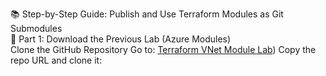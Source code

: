 📚 Step-by-Step Guide: Publish and Use Terraform Modules as Git Submodules  
🔁 Part 1: Download the Previous Lab (Azure Modules)  
        Clone the GitHub Repository
        Go to: [Terraform VNet Module Lab](https://github.com/Integrify-Finland/devops-terraform-lab-vnet-module.git))
        Copy the repo URL and clone it:
